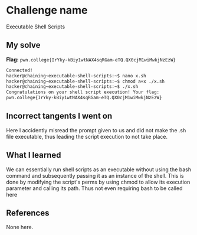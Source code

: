 # Challenge name
Executable Shell Scripts

## My solve
**Flag:** `pwn.college{IrYky-kBiy1wtNAX4sqRGam-eTQ.QX0cjM1wiMwkjNzEzW}`

```bash
Connected!                                                                        
hacker@chaining~executable-shell-scripts:~$ nano x.sh
hacker@chaining~executable-shell-scripts:~$ chmod a+x ./x.sh
hacker@chaining~executable-shell-scripts:~$ ./x.sh
Congratulations on your shell script execution! Your flag:
pwn.college{IrYky-kBiy1wtNAX4sqRGam-eTQ.QX0cjM1wiMwkjNzEzW}
```

## Incorrect tangents I went on
Here I accidently misread the prompt given to us and did not make the .sh file executable, thus leading the script execution to not take place.

## What I learned
We can essentially run shell scripts as an executable without using the bash command and subsequently passing it as an instance of the shell. This is done by modifying the script's perms by using chmod to allow its execution parameter and calling its path. Thus not even requiring bash to be called here

## References
None here.